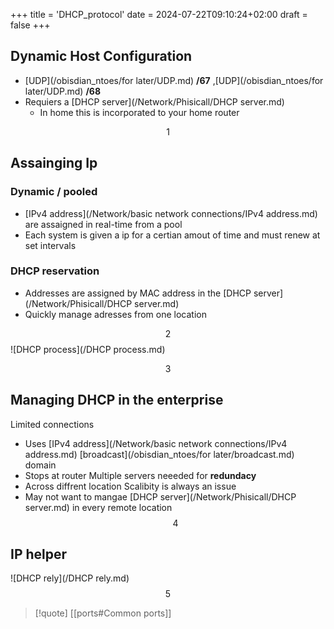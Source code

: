 +++
title = 'DHCP_protocol'
date = 2024-07-22T09:10:24+02:00
draft = false
+++

## Dynamic Host Configuration 
- [UDP](/obisdian_ntoes/for later/UDP.md) **/67** ,[UDP](/obisdian_ntoes/for later/UDP.md) **/68** 
- Requiers a [DHCP server](/Network/Phisicall/DHCP server.md)  
	- In home this is incorporated to your home router 
 

 
 $$1$$
## Assainging Ip

### Dynamic / pooled 
- [IPv4 address](/Network/basic network connections/IPv4 address.md) are assaigned in real-time from a pool 
- Each system is given a ip for a certian amout of time and must renew at set intervals 


### DHCP reservation 
- Addresses are assigned by MAC address in the [DHCP server](/Network/Phisicall/DHCP server.md)  
- Quickly manage adresses from one location 

$$2$$
![DHCP process](/DHCP process.md)

$$3$$
## Managing DHCP in the enterprise 

Limited connections 
 - Uses [IPv4 address](/Network/basic network connections/IPv4 address.md) [broadcast](/obisdian_ntoes/for later/broadcast.md) domain
 - Stops at router 
Multiple servers neeeded for **redundacy** 
 - Across diffrent location
Scalibity is always an issue 
 - May not want to mangae [DHCP server](/Network/Phisicall/DHCP server.md)  in every remote location 
$$4$$

## IP helper 
![DHCP rely](/DHCP rely.md)
$$5$$

>[!quote] [[ports#Common ports]]